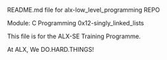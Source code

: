 README.md file for alx-low_level_programming REPO

Module: C Programming
0x12-singly_linked_lists

This file is for the ALX-SE Training Programme.

At ALX, We DO.HARD.THINGS!
